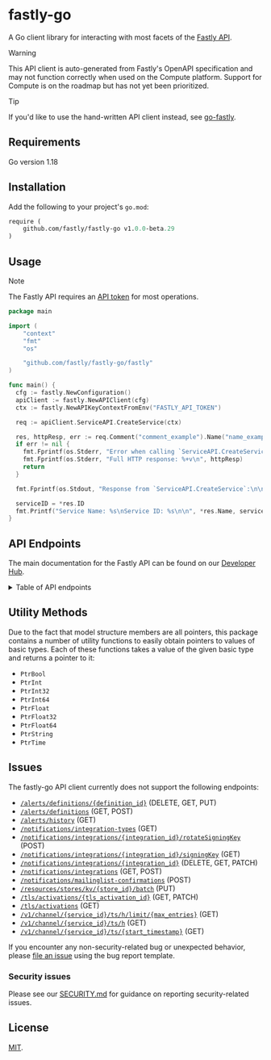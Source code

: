 # fastly-go

A Go client library for interacting with most facets of the [Fastly API](https://www.fastly.com/documentation/reference/api/).

> [!WARNING]
> This API client is auto-generated from Fastly's OpenAPI specification and may not function correctly when used on the Compute platform. Support for Compute is on the roadmap but has not yet been prioritized.

> [!TIP]
> If you'd like to use the hand-written API client instead, see [go-fastly](https://github.com/fastly/go-fastly).

## Requirements

Go version 1.18

## Installation

Add the following to your project's `go.mod`:

```go.mod
require (
	github.com/fastly/fastly-go v1.0.0-beta.29
)
```

## Usage

> [!NOTE]
> The Fastly API requires an [API token](https://www.fastly.com/documentation/reference/api/#authentication) for most operations.

```go
package main

import (
	"context"
	"fmt"
	"os"

	"github.com/fastly/fastly-go/fastly"
)

func main() {
  cfg := fastly.NewConfiguration()
  apiClient := fastly.NewAPIClient(cfg)
  ctx := fastly.NewAPIKeyContextFromEnv("FASTLY_API_TOKEN")

  req := apiClient.ServiceAPI.CreateService(ctx)

  res, httpResp, err := req.Comment("comment_example").Name("name_example").CustomerID(os.Getenv("FASTLY_CUSTOMER_ID")).ResourceType("vcl").Execute()
  if err != nil {
    fmt.Fprintf(os.Stderr, "Error when calling `ServiceAPI.CreateService`: %+v\n", err)
    fmt.Fprintf(os.Stderr, "Full HTTP response: %+v\n", httpResp)
    return
  }

  fmt.Fprintf(os.Stdout, "Response from `ServiceAPI.CreateService`:\n\n%+v\n\n", res)

  serviceID = *res.ID
  fmt.Printf("Service Name: %s\nService ID: %s\n\n", *res.Name, serviceID)
}
```

## API Endpoints

The main documentation for the Fastly API can be found on our [Developer Hub](https://www.fastly.com/documentation/reference/api/).

<details>

<summary>Table of API endpoints</summary>

Class | Method | Description
----- | ------ | -----------
*ACLAPI* | [**CreateACL**](docs/AclAPI.md#createacl) | Create a new ACL
*ACLAPI* | [**DeleteACL**](docs/AclAPI.md#deleteacl) | Delete an ACL
*ACLAPI* | [**GetACL**](docs/AclAPI.md#getacl) | Describe an ACL
*ACLAPI* | [**ListACLs**](docs/AclAPI.md#listacls) | List ACLs
*ACLAPI* | [**UpdateACL**](docs/AclAPI.md#updateacl) | Update an ACL
*ACLEntryAPI* | [**BulkUpdateACLEntries**](docs/AclEntryAPI.md#bulkupdateaclentries) | Update multiple ACL entries
*ACLEntryAPI* | [**CreateACLEntry**](docs/AclEntryAPI.md#createaclentry) | Create an ACL entry
*ACLEntryAPI* | [**DeleteACLEntry**](docs/AclEntryAPI.md#deleteaclentry) | Delete an ACL entry
*ACLEntryAPI* | [**GetACLEntry**](docs/AclEntryAPI.md#getaclentry) | Describe an ACL entry
*ACLEntryAPI* | [**ListACLEntries**](docs/AclEntryAPI.md#listaclentries) | List ACL entries
*ACLEntryAPI* | [**UpdateACLEntry**](docs/AclEntryAPI.md#updateaclentry) | Update an ACL entry
*ApexRedirectAPI* | [**CreateApexRedirect**](docs/ApexRedirectAPI.md#createapexredirect) | Create an apex redirect
*ApexRedirectAPI* | [**DeleteApexRedirect**](docs/ApexRedirectAPI.md#deleteapexredirect) | Delete an apex redirect
*ApexRedirectAPI* | [**GetApexRedirect**](docs/ApexRedirectAPI.md#getapexredirect) | Get an apex redirect
*ApexRedirectAPI* | [**ListApexRedirects**](docs/ApexRedirectAPI.md#listapexredirects) | List apex redirects
*ApexRedirectAPI* | [**UpdateApexRedirect**](docs/ApexRedirectAPI.md#updateapexredirect) | Update an apex redirect
*AutomationTokensAPI* | [**CreateAutomationToken**](docs/AutomationTokensAPI.md#createautomationtoken) | Create Automation Token
*AutomationTokensAPI* | [**GetAutomationTokenID**](docs/AutomationTokensAPI.md#getautomationtokenid) | Retrieve an Automation Token by ID
*AutomationTokensAPI* | [**GetAutomationTokensIDServices**](docs/AutomationTokensAPI.md#getautomationtokensidservices) | List Automation Token Services
*AutomationTokensAPI* | [**ListAutomationTokens**](docs/AutomationTokensAPI.md#listautomationtokens) | List Customer Automation Tokens
*AutomationTokensAPI* | [**RevokeAutomationTokenID**](docs/AutomationTokensAPI.md#revokeautomationtokenid) | Revoke an Automation Token by ID
*BackendAPI* | [**CreateBackend**](docs/BackendAPI.md#createbackend) | Create a backend
*BackendAPI* | [**DeleteBackend**](docs/BackendAPI.md#deletebackend) | Delete a backend
*BackendAPI* | [**GetBackend**](docs/BackendAPI.md#getbackend) | Describe a backend
*BackendAPI* | [**ListBackends**](docs/BackendAPI.md#listbackends) | List backends
*BackendAPI* | [**UpdateBackend**](docs/BackendAPI.md#updatebackend) | Update a backend
*BillingAPI* | [**GetInvoice**](docs/BillingAPI.md#getinvoice) | Get an invoice
*BillingAPI* | [**GetInvoiceByID**](docs/BillingAPI.md#getinvoicebyid) | Get an invoice
*BillingAPI* | [**GetInvoiceMtd**](docs/BillingAPI.md#getinvoicemtd) | Get month-to-date billing estimate
*BillingAddressAPI* | [**AddBillingAddr**](docs/BillingAddressAPI.md#addbillingaddr) | Add a billing address to a customer
*BillingAddressAPI* | [**DeleteBillingAddr**](docs/BillingAddressAPI.md#deletebillingaddr) | Delete a billing address
*BillingAddressAPI* | [**GetBillingAddr**](docs/BillingAddressAPI.md#getbillingaddr) | Get a billing address
*BillingAddressAPI* | [**UpdateBillingAddr**](docs/BillingAddressAPI.md#updatebillingaddr) | Update a billing address
*BillingInvoicesAPI* | [**GetInvoiceByInvoiceID**](docs/BillingInvoicesAPI.md#getinvoicebyinvoiceid) | Get invoice by ID.
*BillingInvoicesAPI* | [**ListInvoices**](docs/BillingInvoicesAPI.md#listinvoices) | List of invoices.
*CacheSettingsAPI* | [**CreateCacheSettings**](docs/CacheSettingsAPI.md#createcachesettings) | Create a cache settings object
*CacheSettingsAPI* | [**DeleteCacheSettings**](docs/CacheSettingsAPI.md#deletecachesettings) | Delete a cache settings object
*CacheSettingsAPI* | [**GetCacheSettings**](docs/CacheSettingsAPI.md#getcachesettings) | Get a cache settings object
*CacheSettingsAPI* | [**ListCacheSettings**](docs/CacheSettingsAPI.md#listcachesettings) | List cache settings objects
*CacheSettingsAPI* | [**UpdateCacheSettings**](docs/CacheSettingsAPI.md#updatecachesettings) | Update a cache settings object
*ConditionAPI* | [**CreateCondition**](docs/ConditionAPI.md#createcondition) | Create a condition
*ConditionAPI* | [**DeleteCondition**](docs/ConditionAPI.md#deletecondition) | Delete a condition
*ConditionAPI* | [**GetCondition**](docs/ConditionAPI.md#getcondition) | Describe a condition
*ConditionAPI* | [**ListConditions**](docs/ConditionAPI.md#listconditions) | List conditions
*ConditionAPI* | [**UpdateCondition**](docs/ConditionAPI.md#updatecondition) | Update a condition
*ConfigStoreAPI* | [**CreateConfigStore**](docs/ConfigStoreAPI.md#createconfigstore) | Create a config store
*ConfigStoreAPI* | [**DeleteConfigStore**](docs/ConfigStoreAPI.md#deleteconfigstore) | Delete a config store
*ConfigStoreAPI* | [**GetConfigStore**](docs/ConfigStoreAPI.md#getconfigstore) | Describe a config store
*ConfigStoreAPI* | [**GetConfigStoreInfo**](docs/ConfigStoreAPI.md#getconfigstoreinfo) | Get config store metadata
*ConfigStoreAPI* | [**ListConfigStoreServices**](docs/ConfigStoreAPI.md#listconfigstoreservices) | List linked services
*ConfigStoreAPI* | [**ListConfigStores**](docs/ConfigStoreAPI.md#listconfigstores) | List config stores
*ConfigStoreAPI* | [**UpdateConfigStore**](docs/ConfigStoreAPI.md#updateconfigstore) | Update a config store
*ConfigStoreItemAPI* | [**BulkUpdateConfigStoreItem**](docs/ConfigStoreItemAPI.md#bulkupdateconfigstoreitem) | Update multiple entries in a config store
*ConfigStoreItemAPI* | [**CreateConfigStoreItem**](docs/ConfigStoreItemAPI.md#createconfigstoreitem) | Create an entry in a config store
*ConfigStoreItemAPI* | [**DeleteConfigStoreItem**](docs/ConfigStoreItemAPI.md#deleteconfigstoreitem) | Delete an item from a config store
*ConfigStoreItemAPI* | [**GetConfigStoreItem**](docs/ConfigStoreItemAPI.md#getconfigstoreitem) | Get an item from a config store
*ConfigStoreItemAPI* | [**ListConfigStoreItems**](docs/ConfigStoreItemAPI.md#listconfigstoreitems) | List items in a config store
*ConfigStoreItemAPI* | [**UpdateConfigStoreItem**](docs/ConfigStoreItemAPI.md#updateconfigstoreitem) | Update an entry in a config store
*ConfigStoreItemAPI* | [**UpsertConfigStoreItem**](docs/ConfigStoreItemAPI.md#upsertconfigstoreitem) | Insert or update an entry in a config store
*ContactAPI* | [**CreateContacts**](docs/ContactAPI.md#createcontacts) | Add a new customer contact
*ContactAPI* | [**DeleteContact**](docs/ContactAPI.md#deletecontact) | Delete a contact
*ContactAPI* | [**ListContacts**](docs/ContactAPI.md#listcontacts) | List contacts
*ContentAPI* | [**ContentCheck**](docs/ContentAPI.md#contentcheck) | Check status of content in each POP's cache
*CustomerAPI* | [**DeleteCustomer**](docs/CustomerAPI.md#deletecustomer) | Delete a customer
*CustomerAPI* | [**GetCustomer**](docs/CustomerAPI.md#getcustomer) | Get a customer
*CustomerAPI* | [**GetLoggedInCustomer**](docs/CustomerAPI.md#getloggedincustomer) | Get the logged in customer
*CustomerAPI* | [**ListUsers**](docs/CustomerAPI.md#listusers) | List users
*CustomerAPI* | [**UpdateCustomer**](docs/CustomerAPI.md#updatecustomer) | Update a customer
*DictionaryAPI* | [**CreateDictionary**](docs/DictionaryAPI.md#createdictionary) | Create an edge dictionary
*DictionaryAPI* | [**DeleteDictionary**](docs/DictionaryAPI.md#deletedictionary) | Delete an edge dictionary
*DictionaryAPI* | [**GetDictionary**](docs/DictionaryAPI.md#getdictionary) | Get an edge dictionary
*DictionaryAPI* | [**ListDictionaries**](docs/DictionaryAPI.md#listdictionaries) | List edge dictionaries
*DictionaryAPI* | [**UpdateDictionary**](docs/DictionaryAPI.md#updatedictionary) | Update an edge dictionary
*DictionaryInfoAPI* | [**GetDictionaryInfo**](docs/DictionaryInfoAPI.md#getdictionaryinfo) | Get edge dictionary metadata
*DictionaryItemAPI* | [**BulkUpdateDictionaryItem**](docs/DictionaryItemAPI.md#bulkupdatedictionaryitem) | Update multiple entries in an edge dictionary
*DictionaryItemAPI* | [**CreateDictionaryItem**](docs/DictionaryItemAPI.md#createdictionaryitem) | Create an entry in an edge dictionary
*DictionaryItemAPI* | [**DeleteDictionaryItem**](docs/DictionaryItemAPI.md#deletedictionaryitem) | Delete an item from an edge dictionary
*DictionaryItemAPI* | [**GetDictionaryItem**](docs/DictionaryItemAPI.md#getdictionaryitem) | Get an item from an edge dictionary
*DictionaryItemAPI* | [**ListDictionaryItems**](docs/DictionaryItemAPI.md#listdictionaryitems) | List items in an edge dictionary
*DictionaryItemAPI* | [**UpdateDictionaryItem**](docs/DictionaryItemAPI.md#updatedictionaryitem) | Update an entry in an edge dictionary
*DictionaryItemAPI* | [**UpsertDictionaryItem**](docs/DictionaryItemAPI.md#upsertdictionaryitem) | Insert or update an entry in an edge dictionary
*DiffAPI* | [**DiffServiceVersions**](docs/DiffAPI.md#diffserviceversions) | Diff two service versions
*DirectorAPI* | [**CreateDirector**](docs/DirectorAPI.md#createdirector) | Create a director
*DirectorAPI* | [**DeleteDirector**](docs/DirectorAPI.md#deletedirector) | Delete a director
*DirectorAPI* | [**GetDirector**](docs/DirectorAPI.md#getdirector) | Get a director
*DirectorAPI* | [**ListDirectors**](docs/DirectorAPI.md#listdirectors) | List directors
*DirectorAPI* | [**UpdateDirector**](docs/DirectorAPI.md#updatedirector) | Update a director
*DirectorBackendAPI* | [**CreateDirectorBackend**](docs/DirectorBackendAPI.md#createdirectorbackend) | Create a director-backend relationship
*DirectorBackendAPI* | [**DeleteDirectorBackend**](docs/DirectorBackendAPI.md#deletedirectorbackend) | Delete a director-backend relationship
*DirectorBackendAPI* | [**GetDirectorBackend**](docs/DirectorBackendAPI.md#getdirectorbackend) | Get a director-backend relationship
*DomainAPI* | [**CheckDomain**](docs/DomainAPI.md#checkdomain) | Validate DNS configuration for a single domain on a service
*DomainAPI* | [**CheckDomains**](docs/DomainAPI.md#checkdomains) | Validate DNS configuration for all domains on a service
*DomainAPI* | [**CreateDomain**](docs/DomainAPI.md#createdomain) | Add a domain name to a service
*DomainAPI* | [**DeleteDomain**](docs/DomainAPI.md#deletedomain) | Remove a domain from a service
*DomainAPI* | [**GetDomain**](docs/DomainAPI.md#getdomain) | Describe a domain
*DomainAPI* | [**ListDomains**](docs/DomainAPI.md#listdomains) | List domains
*DomainAPI* | [**UpdateDomain**](docs/DomainAPI.md#updatedomain) | Update a domain
*DomainInspectorHistoricalAPI* | [**GetDomainInspectorHistorical**](docs/DomainInspectorHistoricalAPI.md#getdomaininspectorhistorical) | Get historical domain data for a service
*DomainInspectorRealtimeAPI* | [**GetDomainInspectorLast120Seconds**](docs/DomainInspectorRealtimeAPI.md#getdomaininspectorlast120seconds) | Get real-time domain data for the last 120 seconds
*DomainInspectorRealtimeAPI* | [**GetDomainInspectorLastMaxEntries**](docs/DomainInspectorRealtimeAPI.md#getdomaininspectorlastmaxentries) | Get a limited number of real-time domain data entries
*DomainInspectorRealtimeAPI* | [**GetDomainInspectorLastSecond**](docs/DomainInspectorRealtimeAPI.md#getdomaininspectorlastsecond) | Get real-time domain data from a specified time
*DomainOwnershipsAPI* | [**ListDomainOwnerships**](docs/DomainOwnershipsAPI.md#listdomainownerships) | List domain-ownerships
*EnabledProductsAPI* | [**DisableProduct**](docs/EnabledProductsAPI.md#disableproduct) | Disable a product
*EnabledProductsAPI* | [**EnableProduct**](docs/EnabledProductsAPI.md#enableproduct) | Enable a product
*EnabledProductsAPI* | [**GetEnabledProduct**](docs/EnabledProductsAPI.md#getenabledproduct) | Get enabled product
*EventsAPI* | [**GetEvent**](docs/EventsAPI.md#getevent) | Get an event
*EventsAPI* | [**ListEvents**](docs/EventsAPI.md#listevents) | List events
*GzipAPI* | [**CreateGzipConfig**](docs/GzipAPI.md#creategzipconfig) | Create a gzip configuration
*GzipAPI* | [**DeleteGzipConfig**](docs/GzipAPI.md#deletegzipconfig) | Delete a gzip configuration
*GzipAPI* | [**GetGzipConfigs**](docs/GzipAPI.md#getgzipconfigs) | Get a gzip configuration
*GzipAPI* | [**ListGzipConfigs**](docs/GzipAPI.md#listgzipconfigs) | List gzip configurations
*GzipAPI* | [**UpdateGzipConfig**](docs/GzipAPI.md#updategzipconfig) | Update a gzip configuration
*HeaderAPI* | [**CreateHeaderObject**](docs/HeaderAPI.md#createheaderobject) | Create a Header object
*HeaderAPI* | [**DeleteHeaderObject**](docs/HeaderAPI.md#deleteheaderobject) | Delete a Header object
*HeaderAPI* | [**GetHeaderObject**](docs/HeaderAPI.md#getheaderobject) | Get a Header object
*HeaderAPI* | [**ListHeaderObjects**](docs/HeaderAPI.md#listheaderobjects) | List Header objects
*HeaderAPI* | [**UpdateHeaderObject**](docs/HeaderAPI.md#updateheaderobject) | Update a Header object
*HealthcheckAPI* | [**CreateHealthcheck**](docs/HealthcheckAPI.md#createhealthcheck) | Create a health check
*HealthcheckAPI* | [**DeleteHealthcheck**](docs/HealthcheckAPI.md#deletehealthcheck) | Delete a health check
*HealthcheckAPI* | [**GetHealthcheck**](docs/HealthcheckAPI.md#gethealthcheck) | Get a health check
*HealthcheckAPI* | [**ListHealthchecks**](docs/HealthcheckAPI.md#listhealthchecks) | List health checks
*HealthcheckAPI* | [**UpdateHealthcheck**](docs/HealthcheckAPI.md#updatehealthcheck) | Update a health check
*HistoricalAPI* | [**GetHistStats**](docs/HistoricalAPI.md#gethiststats) | Get historical stats
*HistoricalAPI* | [**GetHistStatsAggregated**](docs/HistoricalAPI.md#gethiststatsaggregated) | Get aggregated historical stats
*HistoricalAPI* | [**GetHistStatsField**](docs/HistoricalAPI.md#gethiststatsfield) | Get historical stats for a single field
*HistoricalAPI* | [**GetHistStatsService**](docs/HistoricalAPI.md#gethiststatsservice) | Get historical stats for a single service
*HistoricalAPI* | [**GetHistStatsServiceField**](docs/HistoricalAPI.md#gethiststatsservicefield) | Get historical stats for a single service/field combination
*HistoricalAPI* | [**GetRegions**](docs/HistoricalAPI.md#getregions) | Get region codes
*HistoricalAPI* | [**GetUsage**](docs/HistoricalAPI.md#getusage) | Get usage statistics
*HistoricalAPI* | [**GetUsageMonth**](docs/HistoricalAPI.md#getusagemonth) | Get month-to-date usage statistics
*HistoricalAPI* | [**GetUsageService**](docs/HistoricalAPI.md#getusageservice) | Get usage statistics per service
*HTTP3API* | [**CreateHTTP3**](docs/Http3API.md#createhttp3) | Enable support for HTTP/3
*HTTP3API* | [**DeleteHTTP3**](docs/Http3API.md#deletehttp3) | Disable support for HTTP/3
*HTTP3API* | [**GetHTTP3**](docs/Http3API.md#gethttp3) | Get HTTP/3 status
*IamPermissionsAPI* | [**ListPermissions**](docs/IamPermissionsAPI.md#listpermissions) | List permissions
*IamRolesAPI* | [**AddRolePermissions**](docs/IamRolesAPI.md#addrolepermissions) | Add permissions to a role
*IamRolesAPI* | [**CreateARole**](docs/IamRolesAPI.md#createarole) | Create a role
*IamRolesAPI* | [**DeleteARole**](docs/IamRolesAPI.md#deletearole) | Delete a role
*IamRolesAPI* | [**GetARole**](docs/IamRolesAPI.md#getarole) | Get a role
*IamRolesAPI* | [**ListRolePermissions**](docs/IamRolesAPI.md#listrolepermissions) | List permissions in a role
*IamRolesAPI* | [**ListRoles**](docs/IamRolesAPI.md#listroles) | List roles
*IamRolesAPI* | [**RemoveRolePermissions**](docs/IamRolesAPI.md#removerolepermissions) | Remove permissions from a role
*IamRolesAPI* | [**UpdateARole**](docs/IamRolesAPI.md#updatearole) | Update a role
*IamServiceGroupsAPI* | [**AddServiceGroupServices**](docs/IamServiceGroupsAPI.md#addservicegroupservices) | Add services in a service group
*IamServiceGroupsAPI* | [**CreateAServiceGroup**](docs/IamServiceGroupsAPI.md#createaservicegroup) | Create a service group
*IamServiceGroupsAPI* | [**DeleteAServiceGroup**](docs/IamServiceGroupsAPI.md#deleteaservicegroup) | Delete a service group
*IamServiceGroupsAPI* | [**GetAServiceGroup**](docs/IamServiceGroupsAPI.md#getaservicegroup) | Get a service group
*IamServiceGroupsAPI* | [**ListServiceGroupServices**](docs/IamServiceGroupsAPI.md#listservicegroupservices) | List services to a service group
*IamServiceGroupsAPI* | [**ListServiceGroups**](docs/IamServiceGroupsAPI.md#listservicegroups) | List service groups
*IamServiceGroupsAPI* | [**RemoveServiceGroupServices**](docs/IamServiceGroupsAPI.md#removeservicegroupservices) | Remove services from a service group
*IamServiceGroupsAPI* | [**UpdateAServiceGroup**](docs/IamServiceGroupsAPI.md#updateaservicegroup) | Update a service group
*IamUserGroupsAPI* | [**AddUserGroupMembers**](docs/IamUserGroupsAPI.md#addusergroupmembers) | Add members to a user group
*IamUserGroupsAPI* | [**AddUserGroupRoles**](docs/IamUserGroupsAPI.md#addusergrouproles) | Add roles to a user group
*IamUserGroupsAPI* | [**AddUserGroupServiceGroups**](docs/IamUserGroupsAPI.md#addusergroupservicegroups) | Add service groups to a user group
*IamUserGroupsAPI* | [**CreateAUserGroup**](docs/IamUserGroupsAPI.md#createausergroup) | Create a user group
*IamUserGroupsAPI* | [**DeleteAUserGroup**](docs/IamUserGroupsAPI.md#deleteausergroup) | Delete a user group
*IamUserGroupsAPI* | [**GetAUserGroup**](docs/IamUserGroupsAPI.md#getausergroup) | Get a user group
*IamUserGroupsAPI* | [**ListUserGroupMembers**](docs/IamUserGroupsAPI.md#listusergroupmembers) | List members of a user group
*IamUserGroupsAPI* | [**ListUserGroupRoles**](docs/IamUserGroupsAPI.md#listusergrouproles) | List roles in a user group
*IamUserGroupsAPI* | [**ListUserGroupServiceGroups**](docs/IamUserGroupsAPI.md#listusergroupservicegroups) | List service groups in a user group
*IamUserGroupsAPI* | [**ListUserGroups**](docs/IamUserGroupsAPI.md#listusergroups) | List user groups
*IamUserGroupsAPI* | [**RemoveUserGroupMembers**](docs/IamUserGroupsAPI.md#removeusergroupmembers) | Remove members of a user group
*IamUserGroupsAPI* | [**RemoveUserGroupRoles**](docs/IamUserGroupsAPI.md#removeusergrouproles) | Remove roles from a user group
*IamUserGroupsAPI* | [**RemoveUserGroupServiceGroups**](docs/IamUserGroupsAPI.md#removeusergroupservicegroups) | Remove service groups from a user group
*IamUserGroupsAPI* | [**UpdateAUserGroup**](docs/IamUserGroupsAPI.md#updateausergroup) | Update a user group
*ImageOptimizerDefaultSettingsAPI* | [**GetDefaultSettings**](docs/ImageOptimizerDefaultSettingsAPI.md#getdefaultsettings) | Get current Image Optimizer Default Settings
*ImageOptimizerDefaultSettingsAPI* | [**UpdateDefaultSettings**](docs/ImageOptimizerDefaultSettingsAPI.md#updatedefaultsettings) | Update Image Optimizer Default Settings
*InvitationsAPI* | [**CreateInvitation**](docs/InvitationsAPI.md#createinvitation) | Create an invitation
*InvitationsAPI* | [**DeleteInvitation**](docs/InvitationsAPI.md#deleteinvitation) | Delete an invitation
*InvitationsAPI* | [**ListInvitations**](docs/InvitationsAPI.md#listinvitations) | List invitations
*KvStoreAPI* | [**CreateStore**](docs/KvStoreAPI.md#createstore) | Create a KV store.
*KvStoreAPI* | [**DeleteStore**](docs/KvStoreAPI.md#deletestore) | Delete a KV store.
*KvStoreAPI* | [**GetStore**](docs/KvStoreAPI.md#getstore) | Describe a KV store.
*KvStoreAPI* | [**GetStores**](docs/KvStoreAPI.md#getstores) | List KV stores.
*KvStoreItemAPI* | [**DeleteKeyFromStore**](docs/KvStoreItemAPI.md#deletekeyfromstore) | Delete kv store item.
*KvStoreItemAPI* | [**GetKeys**](docs/KvStoreItemAPI.md#getkeys) | List kv store keys.
*KvStoreItemAPI* | [**GetValueForKey**](docs/KvStoreItemAPI.md#getvalueforkey) | Get the value of an kv store item
*KvStoreItemAPI* | [**SetValueForKey**](docs/KvStoreItemAPI.md#setvalueforkey) | Insert an item into an kv store
*LegacyWafConfigurationSetsAPI* | [**ListWafConfigSets**](docs/LegacyWafConfigurationSetsAPI.md#listwafconfigsets) | List configuration sets
*LegacyWafConfigurationSetsAPI* | [**ListWafsConfigSet**](docs/LegacyWafConfigurationSetsAPI.md#listwafsconfigset) | List WAFs currently using a configuration set
*LegacyWafConfigurationSetsAPI* | [**UseWafConfigSet**](docs/LegacyWafConfigurationSetsAPI.md#usewafconfigset) | Apply a configuration set to a WAF
*LegacyWafFirewallAPI* | [**CreateLegacyWafFirewallService**](docs/LegacyWafFirewallAPI.md#createlegacywaffirewallservice) | Create a firewall
*LegacyWafFirewallAPI* | [**DisableLegacyWafFirewall**](docs/LegacyWafFirewallAPI.md#disablelegacywaffirewall) | Disable a firewall
*LegacyWafFirewallAPI* | [**EnableLegacyWafFirewall**](docs/LegacyWafFirewallAPI.md#enablelegacywaffirewall) | Enable a firewall
*LegacyWafFirewallAPI* | [**GetLegacyWafFirewall**](docs/LegacyWafFirewallAPI.md#getlegacywaffirewall) | Get a firewall object
*LegacyWafFirewallAPI* | [**GetLegacyWafFirewallService**](docs/LegacyWafFirewallAPI.md#getlegacywaffirewallservice) | Get a firewall
*LegacyWafFirewallAPI* | [**ListLegacyWafFirewalls**](docs/LegacyWafFirewallAPI.md#listlegacywaffirewalls) | List active firewalls
*LegacyWafFirewallAPI* | [**ListLegacyWafFirewallsService**](docs/LegacyWafFirewallAPI.md#listlegacywaffirewallsservice) | List firewalls
*LegacyWafFirewallAPI* | [**UpdateLegacyWafFirewallService**](docs/LegacyWafFirewallAPI.md#updatelegacywaffirewallservice) | Update a firewall
*LegacyWafOwaspAPI* | [**CreateOwaspSettings**](docs/LegacyWafOwaspAPI.md#createowaspsettings) | Create an OWASP settings object
*LegacyWafOwaspAPI* | [**GetOwaspSettings**](docs/LegacyWafOwaspAPI.md#getowaspsettings) | Get the OWASP settings object
*LegacyWafOwaspAPI* | [**UpdateOwaspSettings**](docs/LegacyWafOwaspAPI.md#updateowaspsettings) | Update the OWASP settings object
*LegacyWafRuleAPI* | [**GetLegacyWafFirewallRuleVcl**](docs/LegacyWafRuleAPI.md#getlegacywaffirewallrulevcl) | Get VCL for a rule associated with a firewall
*LegacyWafRuleAPI* | [**GetLegacyWafRule**](docs/LegacyWafRuleAPI.md#getlegacywafrule) | Get a rule
*LegacyWafRuleAPI* | [**GetLegacyWafRuleVcl**](docs/LegacyWafRuleAPI.md#getlegacywafrulevcl) | Get VCL for a rule
*LegacyWafRuleAPI* | [**ListLegacyWafRules**](docs/LegacyWafRuleAPI.md#listlegacywafrules) | List rules in the latest configuration set
*LegacyWafRuleStatusAPI* | [**GetWafFirewallRuleStatus**](docs/LegacyWafRuleStatusAPI.md#getwaffirewallrulestatus) | Get the status of a rule on a firewall
*LegacyWafRuleStatusAPI* | [**ListWafFirewallRuleStatuses**](docs/LegacyWafRuleStatusAPI.md#listwaffirewallrulestatuses) | List rule statuses
*LegacyWafRuleStatusAPI* | [**UpdateWafFirewallRuleStatus**](docs/LegacyWafRuleStatusAPI.md#updatewaffirewallrulestatus) | Update the status of a rule
*LegacyWafRuleStatusAPI* | [**UpdateWafFirewallRuleStatusesTag**](docs/LegacyWafRuleStatusAPI.md#updatewaffirewallrulestatusestag) | Create or update status of a tagged group of rules
*LegacyWafRulesetAPI* | [**GetWafRuleset**](docs/LegacyWafRulesetAPI.md#getwafruleset) | Get a WAF ruleset
*LegacyWafRulesetAPI* | [**GetWafRulesetVcl**](docs/LegacyWafRulesetAPI.md#getwafrulesetvcl) | Generate WAF ruleset VCL
*LegacyWafRulesetAPI* | [**UpdateWafRuleset**](docs/LegacyWafRulesetAPI.md#updatewafruleset) | Update a WAF ruleset
*LegacyWafTagAPI* | [**ListLegacyWafTags**](docs/LegacyWafTagAPI.md#listlegacywaftags) | List WAF tags
*LegacyWafUpdateStatusAPI* | [**GetWafUpdateStatus**](docs/LegacyWafUpdateStatusAPI.md#getwafupdatestatus) | Get the status of a WAF update
*LegacyWafUpdateStatusAPI* | [**ListWafUpdateStatuses**](docs/LegacyWafUpdateStatusAPI.md#listwafupdatestatuses) | List update statuses
*LoggingAzureblobAPI* | [**CreateLogAzure**](docs/LoggingAzureblobAPI.md#createlogazure) | Create an Azure Blob Storage log endpoint
*LoggingAzureblobAPI* | [**DeleteLogAzure**](docs/LoggingAzureblobAPI.md#deletelogazure) | Delete the Azure Blob Storage log endpoint
*LoggingAzureblobAPI* | [**GetLogAzure**](docs/LoggingAzureblobAPI.md#getlogazure) | Get an Azure Blob Storage log endpoint
*LoggingAzureblobAPI* | [**ListLogAzure**](docs/LoggingAzureblobAPI.md#listlogazure) | List Azure Blob Storage log endpoints
*LoggingAzureblobAPI* | [**UpdateLogAzure**](docs/LoggingAzureblobAPI.md#updatelogazure) | Update an Azure Blob Storage log endpoint
*LoggingBigqueryAPI* | [**CreateLogBigquery**](docs/LoggingBigqueryAPI.md#createlogbigquery) | Create a BigQuery log endpoint
*LoggingBigqueryAPI* | [**DeleteLogBigquery**](docs/LoggingBigqueryAPI.md#deletelogbigquery) | Delete a BigQuery log endpoint
*LoggingBigqueryAPI* | [**GetLogBigquery**](docs/LoggingBigqueryAPI.md#getlogbigquery) | Get a BigQuery log endpoint
*LoggingBigqueryAPI* | [**ListLogBigquery**](docs/LoggingBigqueryAPI.md#listlogbigquery) | List BigQuery log endpoints
*LoggingBigqueryAPI* | [**UpdateLogBigquery**](docs/LoggingBigqueryAPI.md#updatelogbigquery) | Update a BigQuery log endpoint
*LoggingCloudfilesAPI* | [**CreateLogCloudfiles**](docs/LoggingCloudfilesAPI.md#createlogcloudfiles) | Create a Cloud Files log endpoint
*LoggingCloudfilesAPI* | [**DeleteLogCloudfiles**](docs/LoggingCloudfilesAPI.md#deletelogcloudfiles) | Delete the Cloud Files log endpoint
*LoggingCloudfilesAPI* | [**GetLogCloudfiles**](docs/LoggingCloudfilesAPI.md#getlogcloudfiles) | Get a Cloud Files log endpoint
*LoggingCloudfilesAPI* | [**ListLogCloudfiles**](docs/LoggingCloudfilesAPI.md#listlogcloudfiles) | List Cloud Files log endpoints
*LoggingCloudfilesAPI* | [**UpdateLogCloudfiles**](docs/LoggingCloudfilesAPI.md#updatelogcloudfiles) | Update the Cloud Files log endpoint
*LoggingDatadogAPI* | [**CreateLogDatadog**](docs/LoggingDatadogAPI.md#createlogdatadog) | Create a Datadog log endpoint
*LoggingDatadogAPI* | [**DeleteLogDatadog**](docs/LoggingDatadogAPI.md#deletelogdatadog) | Delete a Datadog log endpoint
*LoggingDatadogAPI* | [**GetLogDatadog**](docs/LoggingDatadogAPI.md#getlogdatadog) | Get a Datadog log endpoint
*LoggingDatadogAPI* | [**ListLogDatadog**](docs/LoggingDatadogAPI.md#listlogdatadog) | List Datadog log endpoints
*LoggingDatadogAPI* | [**UpdateLogDatadog**](docs/LoggingDatadogAPI.md#updatelogdatadog) | Update a Datadog log endpoint
*LoggingDigitaloceanAPI* | [**CreateLogDigocean**](docs/LoggingDigitaloceanAPI.md#createlogdigocean) | Create a DigitalOcean Spaces log endpoint
*LoggingDigitaloceanAPI* | [**DeleteLogDigocean**](docs/LoggingDigitaloceanAPI.md#deletelogdigocean) | Delete a DigitalOcean Spaces log endpoint
*LoggingDigitaloceanAPI* | [**GetLogDigocean**](docs/LoggingDigitaloceanAPI.md#getlogdigocean) | Get a DigitalOcean Spaces log endpoint
*LoggingDigitaloceanAPI* | [**ListLogDigocean**](docs/LoggingDigitaloceanAPI.md#listlogdigocean) | List DigitalOcean Spaces log endpoints
*LoggingDigitaloceanAPI* | [**UpdateLogDigocean**](docs/LoggingDigitaloceanAPI.md#updatelogdigocean) | Update a DigitalOcean Spaces log endpoint
*LoggingElasticsearchAPI* | [**CreateLogElasticsearch**](docs/LoggingElasticsearchAPI.md#createlogelasticsearch) | Create an Elasticsearch log endpoint
*LoggingElasticsearchAPI* | [**DeleteLogElasticsearch**](docs/LoggingElasticsearchAPI.md#deletelogelasticsearch) | Delete an Elasticsearch log endpoint
*LoggingElasticsearchAPI* | [**GetLogElasticsearch**](docs/LoggingElasticsearchAPI.md#getlogelasticsearch) | Get an Elasticsearch log endpoint
*LoggingElasticsearchAPI* | [**ListLogElasticsearch**](docs/LoggingElasticsearchAPI.md#listlogelasticsearch) | List Elasticsearch log endpoints
*LoggingElasticsearchAPI* | [**UpdateLogElasticsearch**](docs/LoggingElasticsearchAPI.md#updatelogelasticsearch) | Update an Elasticsearch log endpoint
*LoggingFtpAPI* | [**CreateLogFtp**](docs/LoggingFtpAPI.md#createlogftp) | Create an FTP log endpoint
*LoggingFtpAPI* | [**DeleteLogFtp**](docs/LoggingFtpAPI.md#deletelogftp) | Delete an FTP log endpoint
*LoggingFtpAPI* | [**GetLogFtp**](docs/LoggingFtpAPI.md#getlogftp) | Get an FTP log endpoint
*LoggingFtpAPI* | [**ListLogFtp**](docs/LoggingFtpAPI.md#listlogftp) | List FTP log endpoints
*LoggingFtpAPI* | [**UpdateLogFtp**](docs/LoggingFtpAPI.md#updatelogftp) | Update an FTP log endpoint
*LoggingGcsAPI* | [**CreateLogGcs**](docs/LoggingGcsAPI.md#createloggcs) | Create a GCS log endpoint
*LoggingGcsAPI* | [**DeleteLogGcs**](docs/LoggingGcsAPI.md#deleteloggcs) | Delete a GCS log endpoint
*LoggingGcsAPI* | [**GetLogGcs**](docs/LoggingGcsAPI.md#getloggcs) | Get a GCS log endpoint
*LoggingGcsAPI* | [**ListLogGcs**](docs/LoggingGcsAPI.md#listloggcs) | List GCS log endpoints
*LoggingGcsAPI* | [**UpdateLogGcs**](docs/LoggingGcsAPI.md#updateloggcs) | Update a GCS log endpoint
*LoggingHerokuAPI* | [**CreateLogHeroku**](docs/LoggingHerokuAPI.md#createlogheroku) | Create a Heroku log endpoint
*LoggingHerokuAPI* | [**DeleteLogHeroku**](docs/LoggingHerokuAPI.md#deletelogheroku) | Delete the Heroku log endpoint
*LoggingHerokuAPI* | [**GetLogHeroku**](docs/LoggingHerokuAPI.md#getlogheroku) | Get a Heroku log endpoint
*LoggingHerokuAPI* | [**ListLogHeroku**](docs/LoggingHerokuAPI.md#listlogheroku) | List Heroku log endpoints
*LoggingHerokuAPI* | [**UpdateLogHeroku**](docs/LoggingHerokuAPI.md#updatelogheroku) | Update the Heroku log endpoint
*LoggingHoneycombAPI* | [**CreateLogHoneycomb**](docs/LoggingHoneycombAPI.md#createloghoneycomb) | Create a Honeycomb log endpoint
*LoggingHoneycombAPI* | [**DeleteLogHoneycomb**](docs/LoggingHoneycombAPI.md#deleteloghoneycomb) | Delete the Honeycomb log endpoint
*LoggingHoneycombAPI* | [**GetLogHoneycomb**](docs/LoggingHoneycombAPI.md#getloghoneycomb) | Get a Honeycomb log endpoint
*LoggingHoneycombAPI* | [**ListLogHoneycomb**](docs/LoggingHoneycombAPI.md#listloghoneycomb) | List Honeycomb log endpoints
*LoggingHoneycombAPI* | [**UpdateLogHoneycomb**](docs/LoggingHoneycombAPI.md#updateloghoneycomb) | Update a Honeycomb log endpoint
*LoggingHTTPSAPI* | [**CreateLogHTTPS**](docs/LoggingHTTPSAPI.md#createloghttps) | Create an HTTPS log endpoint
*LoggingHTTPSAPI* | [**DeleteLogHTTPS**](docs/LoggingHTTPSAPI.md#deleteloghttps) | Delete an HTTPS log endpoint
*LoggingHTTPSAPI* | [**GetLogHTTPS**](docs/LoggingHTTPSAPI.md#getloghttps) | Get an HTTPS log endpoint
*LoggingHTTPSAPI* | [**ListLogHTTPS**](docs/LoggingHTTPSAPI.md#listloghttps) | List HTTPS log endpoints
*LoggingHTTPSAPI* | [**UpdateLogHTTPS**](docs/LoggingHTTPSAPI.md#updateloghttps) | Update an HTTPS log endpoint
*LoggingKafkaAPI* | [**CreateLogKafka**](docs/LoggingKafkaAPI.md#createlogkafka) | Create a Kafka log endpoint
*LoggingKafkaAPI* | [**DeleteLogKafka**](docs/LoggingKafkaAPI.md#deletelogkafka) | Delete the Kafka log endpoint
*LoggingKafkaAPI* | [**GetLogKafka**](docs/LoggingKafkaAPI.md#getlogkafka) | Get a Kafka log endpoint
*LoggingKafkaAPI* | [**ListLogKafka**](docs/LoggingKafkaAPI.md#listlogkafka) | List Kafka log endpoints
*LoggingKafkaAPI* | [**UpdateLogKafka**](docs/LoggingKafkaAPI.md#updatelogkafka) | Update the Kafka log endpoint
*LoggingKinesisAPI* | [**CreateLogKinesis**](docs/LoggingKinesisAPI.md#createlogkinesis) | Create  an Amazon Kinesis log endpoint
*LoggingKinesisAPI* | [**DeleteLogKinesis**](docs/LoggingKinesisAPI.md#deletelogkinesis) | Delete the Amazon Kinesis log endpoint
*LoggingKinesisAPI* | [**GetLogKinesis**](docs/LoggingKinesisAPI.md#getlogkinesis) | Get an Amazon Kinesis log endpoint
*LoggingKinesisAPI* | [**ListLogKinesis**](docs/LoggingKinesisAPI.md#listlogkinesis) | List Amazon Kinesis log endpoints
*LoggingKinesisAPI* | [**UpdateLogKinesis**](docs/LoggingKinesisAPI.md#updatelogkinesis) | Update the Amazon Kinesis log endpoint
*LoggingLogentriesAPI* | [**CreateLogLogentries**](docs/LoggingLogentriesAPI.md#createloglogentries) | Create a Logentries log endpoint
*LoggingLogentriesAPI* | [**DeleteLogLogentries**](docs/LoggingLogentriesAPI.md#deleteloglogentries) | Delete a Logentries log endpoint
*LoggingLogentriesAPI* | [**GetLogLogentries**](docs/LoggingLogentriesAPI.md#getloglogentries) | Get a Logentries log endpoint
*LoggingLogentriesAPI* | [**ListLogLogentries**](docs/LoggingLogentriesAPI.md#listloglogentries) | List Logentries log endpoints
*LoggingLogentriesAPI* | [**UpdateLogLogentries**](docs/LoggingLogentriesAPI.md#updateloglogentries) | Update a Logentries log endpoint
*LoggingLogglyAPI* | [**CreateLogLoggly**](docs/LoggingLogglyAPI.md#createlogloggly) | Create a Loggly log endpoint
*LoggingLogglyAPI* | [**DeleteLogLoggly**](docs/LoggingLogglyAPI.md#deletelogloggly) | Delete a Loggly log endpoint
*LoggingLogglyAPI* | [**GetLogLoggly**](docs/LoggingLogglyAPI.md#getlogloggly) | Get a Loggly log endpoint
*LoggingLogglyAPI* | [**ListLogLoggly**](docs/LoggingLogglyAPI.md#listlogloggly) | List Loggly log endpoints
*LoggingLogglyAPI* | [**UpdateLogLoggly**](docs/LoggingLogglyAPI.md#updatelogloggly) | Update a Loggly log endpoint
*LoggingLogshuttleAPI* | [**CreateLogLogshuttle**](docs/LoggingLogshuttleAPI.md#createloglogshuttle) | Create a Log Shuttle log endpoint
*LoggingLogshuttleAPI* | [**DeleteLogLogshuttle**](docs/LoggingLogshuttleAPI.md#deleteloglogshuttle) | Delete a Log Shuttle log endpoint
*LoggingLogshuttleAPI* | [**GetLogLogshuttle**](docs/LoggingLogshuttleAPI.md#getloglogshuttle) | Get a Log Shuttle log endpoint
*LoggingLogshuttleAPI* | [**ListLogLogshuttle**](docs/LoggingLogshuttleAPI.md#listloglogshuttle) | List Log Shuttle log endpoints
*LoggingLogshuttleAPI* | [**UpdateLogLogshuttle**](docs/LoggingLogshuttleAPI.md#updateloglogshuttle) | Update a Log Shuttle log endpoint
*LoggingNewrelicAPI* | [**CreateLogNewrelic**](docs/LoggingNewrelicAPI.md#createlognewrelic) | Create a New Relic log endpoint
*LoggingNewrelicAPI* | [**DeleteLogNewrelic**](docs/LoggingNewrelicAPI.md#deletelognewrelic) | Delete a New Relic log endpoint
*LoggingNewrelicAPI* | [**GetLogNewrelic**](docs/LoggingNewrelicAPI.md#getlognewrelic) | Get a New Relic log endpoint
*LoggingNewrelicAPI* | [**ListLogNewrelic**](docs/LoggingNewrelicAPI.md#listlognewrelic) | List New Relic log endpoints
*LoggingNewrelicAPI* | [**UpdateLogNewrelic**](docs/LoggingNewrelicAPI.md#updatelognewrelic) | Update a New Relic log endpoint
*LoggingNewrelicotlpAPI* | [**CreateLogNewrelicotlp**](docs/LoggingNewrelicotlpAPI.md#createlognewrelicotlp) | Create a New Relic OTLP endpoint
*LoggingNewrelicotlpAPI* | [**DeleteLogNewrelicotlp**](docs/LoggingNewrelicotlpAPI.md#deletelognewrelicotlp) | Delete a New Relic OTLP endpoint
*LoggingNewrelicotlpAPI* | [**GetLogNewrelicotlp**](docs/LoggingNewrelicotlpAPI.md#getlognewrelicotlp) | Get a New Relic OTLP endpoint
*LoggingNewrelicotlpAPI* | [**ListLogNewrelicotlp**](docs/LoggingNewrelicotlpAPI.md#listlognewrelicotlp) | List New Relic OTLP endpoints
*LoggingNewrelicotlpAPI* | [**UpdateLogNewrelicotlp**](docs/LoggingNewrelicotlpAPI.md#updatelognewrelicotlp) | Update a New Relic log endpoint
*LoggingOpenstackAPI* | [**CreateLogOpenstack**](docs/LoggingOpenstackAPI.md#createlogopenstack) | Create an OpenStack log endpoint
*LoggingOpenstackAPI* | [**DeleteLogOpenstack**](docs/LoggingOpenstackAPI.md#deletelogopenstack) | Delete an OpenStack log endpoint
*LoggingOpenstackAPI* | [**GetLogOpenstack**](docs/LoggingOpenstackAPI.md#getlogopenstack) | Get an OpenStack log endpoint
*LoggingOpenstackAPI* | [**ListLogOpenstack**](docs/LoggingOpenstackAPI.md#listlogopenstack) | List OpenStack log endpoints
*LoggingOpenstackAPI* | [**UpdateLogOpenstack**](docs/LoggingOpenstackAPI.md#updatelogopenstack) | Update an OpenStack log endpoint
*LoggingPapertrailAPI* | [**CreateLogPapertrail**](docs/LoggingPapertrailAPI.md#createlogpapertrail) | Create a Papertrail log endpoint
*LoggingPapertrailAPI* | [**DeleteLogPapertrail**](docs/LoggingPapertrailAPI.md#deletelogpapertrail) | Delete a Papertrail log endpoint
*LoggingPapertrailAPI* | [**GetLogPapertrail**](docs/LoggingPapertrailAPI.md#getlogpapertrail) | Get a Papertrail log endpoint
*LoggingPapertrailAPI* | [**ListLogPapertrail**](docs/LoggingPapertrailAPI.md#listlogpapertrail) | List Papertrail log endpoints
*LoggingPapertrailAPI* | [**UpdateLogPapertrail**](docs/LoggingPapertrailAPI.md#updatelogpapertrail) | Update a Papertrail log endpoint
*LoggingPubsubAPI* | [**CreateLogGcpPubsub**](docs/LoggingPubsubAPI.md#createloggcppubsub) | Create a GCP Cloud Pub/Sub log endpoint
*LoggingPubsubAPI* | [**DeleteLogGcpPubsub**](docs/LoggingPubsubAPI.md#deleteloggcppubsub) | Delete a GCP Cloud Pub/Sub log endpoint
*LoggingPubsubAPI* | [**GetLogGcpPubsub**](docs/LoggingPubsubAPI.md#getloggcppubsub) | Get a GCP Cloud Pub/Sub log endpoint
*LoggingPubsubAPI* | [**ListLogGcpPubsub**](docs/LoggingPubsubAPI.md#listloggcppubsub) | List GCP Cloud Pub/Sub log endpoints
*LoggingPubsubAPI* | [**UpdateLogGcpPubsub**](docs/LoggingPubsubAPI.md#updateloggcppubsub) | Update a GCP Cloud Pub/Sub log endpoint
*LoggingS3API* | [**CreateLogAwsS3**](docs/LoggingS3API.md#createlogawss3) | Create an AWS S3 log endpoint
*LoggingS3API* | [**DeleteLogAwsS3**](docs/LoggingS3API.md#deletelogawss3) | Delete an AWS S3 log endpoint
*LoggingS3API* | [**GetLogAwsS3**](docs/LoggingS3API.md#getlogawss3) | Get an AWS S3 log endpoint
*LoggingS3API* | [**ListLogAwsS3**](docs/LoggingS3API.md#listlogawss3) | List AWS S3 log endpoints
*LoggingS3API* | [**UpdateLogAwsS3**](docs/LoggingS3API.md#updatelogawss3) | Update an AWS S3 log endpoint
*LoggingScalyrAPI* | [**CreateLogScalyr**](docs/LoggingScalyrAPI.md#createlogscalyr) | Create a Scalyr log endpoint
*LoggingScalyrAPI* | [**DeleteLogScalyr**](docs/LoggingScalyrAPI.md#deletelogscalyr) | Delete the Scalyr log endpoint
*LoggingScalyrAPI* | [**GetLogScalyr**](docs/LoggingScalyrAPI.md#getlogscalyr) | Get a Scalyr log endpoint
*LoggingScalyrAPI* | [**ListLogScalyr**](docs/LoggingScalyrAPI.md#listlogscalyr) | List Scalyr log endpoints
*LoggingScalyrAPI* | [**UpdateLogScalyr**](docs/LoggingScalyrAPI.md#updatelogscalyr) | Update the Scalyr log endpoint
*LoggingSftpAPI* | [**CreateLogSftp**](docs/LoggingSftpAPI.md#createlogsftp) | Create an SFTP log endpoint
*LoggingSftpAPI* | [**DeleteLogSftp**](docs/LoggingSftpAPI.md#deletelogsftp) | Delete an SFTP log endpoint
*LoggingSftpAPI* | [**GetLogSftp**](docs/LoggingSftpAPI.md#getlogsftp) | Get an SFTP log endpoint
*LoggingSftpAPI* | [**ListLogSftp**](docs/LoggingSftpAPI.md#listlogsftp) | List SFTP log endpoints
*LoggingSftpAPI* | [**UpdateLogSftp**](docs/LoggingSftpAPI.md#updatelogsftp) | Update an SFTP log endpoint
*LoggingSplunkAPI* | [**CreateLogSplunk**](docs/LoggingSplunkAPI.md#createlogsplunk) | Create a Splunk log endpoint
*LoggingSplunkAPI* | [**DeleteLogSplunk**](docs/LoggingSplunkAPI.md#deletelogsplunk) | Delete a Splunk log endpoint
*LoggingSplunkAPI* | [**GetLogSplunk**](docs/LoggingSplunkAPI.md#getlogsplunk) | Get a Splunk log endpoint
*LoggingSplunkAPI* | [**ListLogSplunk**](docs/LoggingSplunkAPI.md#listlogsplunk) | List Splunk log endpoints
*LoggingSplunkAPI* | [**UpdateLogSplunk**](docs/LoggingSplunkAPI.md#updatelogsplunk) | Update a Splunk log endpoint
*LoggingSumologicAPI* | [**CreateLogSumologic**](docs/LoggingSumologicAPI.md#createlogsumologic) | Create a Sumologic log endpoint
*LoggingSumologicAPI* | [**DeleteLogSumologic**](docs/LoggingSumologicAPI.md#deletelogsumologic) | Delete a Sumologic log endpoint
*LoggingSumologicAPI* | [**GetLogSumologic**](docs/LoggingSumologicAPI.md#getlogsumologic) | Get a Sumologic log endpoint
*LoggingSumologicAPI* | [**ListLogSumologic**](docs/LoggingSumologicAPI.md#listlogsumologic) | List Sumologic log endpoints
*LoggingSumologicAPI* | [**UpdateLogSumologic**](docs/LoggingSumologicAPI.md#updatelogsumologic) | Update a Sumologic log endpoint
*LoggingSyslogAPI* | [**CreateLogSyslog**](docs/LoggingSyslogAPI.md#createlogsyslog) | Create a syslog log endpoint
*LoggingSyslogAPI* | [**DeleteLogSyslog**](docs/LoggingSyslogAPI.md#deletelogsyslog) | Delete a syslog log endpoint
*LoggingSyslogAPI* | [**GetLogSyslog**](docs/LoggingSyslogAPI.md#getlogsyslog) | Get a syslog log endpoint
*LoggingSyslogAPI* | [**ListLogSyslog**](docs/LoggingSyslogAPI.md#listlogsyslog) | List Syslog log endpoints
*LoggingSyslogAPI* | [**UpdateLogSyslog**](docs/LoggingSyslogAPI.md#updatelogsyslog) | Update a syslog log endpoint
*MutualAuthenticationAPI* | [**CreateMutualTLSAuthentication**](docs/MutualAuthenticationAPI.md#createmutualtlsauthentication) | Create a Mutual Authentication
*MutualAuthenticationAPI* | [**DeleteMutualTLS**](docs/MutualAuthenticationAPI.md#deletemutualtls) | Delete a Mutual TLS
*MutualAuthenticationAPI* | [**GetMutualAuthentication**](docs/MutualAuthenticationAPI.md#getmutualauthentication) | Get a Mutual Authentication
*MutualAuthenticationAPI* | [**ListMutualAuthentications**](docs/MutualAuthenticationAPI.md#listmutualauthentications) | List Mutual Authentications
*MutualAuthenticationAPI* | [**PatchMutualAuthentication**](docs/MutualAuthenticationAPI.md#patchmutualauthentication) | Update a Mutual Authentication
*OriginInspectorHistoricalAPI* | [**GetOriginInspectorHistorical**](docs/OriginInspectorHistoricalAPI.md#getorigininspectorhistorical) | Get historical origin data for a service
*OriginInspectorRealtimeAPI* | [**GetOriginInspectorLast120Seconds**](docs/OriginInspectorRealtimeAPI.md#getorigininspectorlast120seconds) | Get real-time origin data for the last 120 seconds
*OriginInspectorRealtimeAPI* | [**GetOriginInspectorLastMaxEntries**](docs/OriginInspectorRealtimeAPI.md#getorigininspectorlastmaxentries) | Get a limited number of real-time origin data entries
*OriginInspectorRealtimeAPI* | [**GetOriginInspectorLastSecond**](docs/OriginInspectorRealtimeAPI.md#getorigininspectorlastsecond) | Get real-time origin data from specific time.
*PackageAPI* | [**GetPackage**](docs/PackageAPI.md#getpackage) | Get details of the service's Compute package.
*PackageAPI* | [**PutPackage**](docs/PackageAPI.md#putpackage) | Upload a Compute package.
*PoolAPI* | [**CreateServerPool**](docs/PoolAPI.md#createserverpool) | Create a server pool
*PoolAPI* | [**DeleteServerPool**](docs/PoolAPI.md#deleteserverpool) | Delete a server pool
*PoolAPI* | [**GetServerPool**](docs/PoolAPI.md#getserverpool) | Get a server pool
*PoolAPI* | [**ListServerPools**](docs/PoolAPI.md#listserverpools) | List server pools
*PoolAPI* | [**UpdateServerPool**](docs/PoolAPI.md#updateserverpool) | Update a server pool
*PopAPI* | [**ListPops**](docs/PopAPI.md#listpops) | List Fastly POPs
*PublicIPListAPI* | [**ListFastlyIps**](docs/PublicIPListAPI.md#listfastlyips) | List Fastly's public IPs
*PublishAPI* | [**Publish**](docs/PublishAPI.md#publish) | Send messages to Fanout subscribers
*PurgeAPI* | [**BulkPurgeTag**](docs/PurgeAPI.md#bulkpurgetag) | Purge multiple surrogate key tags
*PurgeAPI* | [**PurgeAll**](docs/PurgeAPI.md#purgeall) | Purge everything from a service
*PurgeAPI* | [**PurgeSingleURL**](docs/PurgeAPI.md#purgesingleurl) | Purge a URL
*PurgeAPI* | [**PurgeTag**](docs/PurgeAPI.md#purgetag) | Purge by surrogate key tag
*RateLimiterAPI* | [**CreateRateLimiter**](docs/RateLimiterAPI.md#createratelimiter) | Create a rate limiter
*RateLimiterAPI* | [**DeleteRateLimiter**](docs/RateLimiterAPI.md#deleteratelimiter) | Delete a rate limiter
*RateLimiterAPI* | [**GetRateLimiter**](docs/RateLimiterAPI.md#getratelimiter) | Get a rate limiter
*RateLimiterAPI* | [**ListRateLimiters**](docs/RateLimiterAPI.md#listratelimiters) | List rate limiters
*RateLimiterAPI* | [**UpdateRateLimiter**](docs/RateLimiterAPI.md#updateratelimiter) | Update a rate limiter
*RealtimeAPI* | [**GetStatsLast120Seconds**](docs/RealtimeAPI.md#getstatslast120seconds) | Get real-time data for the last 120 seconds
*RealtimeAPI* | [**GetStatsLast120SecondsLimitEntries**](docs/RealtimeAPI.md#getstatslast120secondslimitentries) | Get a limited number of real-time data entries
*RealtimeAPI* | [**GetStatsLastSecond**](docs/RealtimeAPI.md#getstatslastsecond) | Get real-time data from specified time
*RequestSettingsAPI* | [**CreateRequestSettings**](docs/RequestSettingsAPI.md#createrequestsettings) | Create a Request Settings object
*RequestSettingsAPI* | [**DeleteRequestSettings**](docs/RequestSettingsAPI.md#deleterequestsettings) | Delete a Request Settings object
*RequestSettingsAPI* | [**GetRequestSettings**](docs/RequestSettingsAPI.md#getrequestsettings) | Get a Request Settings object
*RequestSettingsAPI* | [**ListRequestSettings**](docs/RequestSettingsAPI.md#listrequestsettings) | List Request Settings objects
*RequestSettingsAPI* | [**UpdateRequestSettings**](docs/RequestSettingsAPI.md#updaterequestsettings) | Update a Request Settings object
*ResourceAPI* | [**CreateResource**](docs/ResourceAPI.md#createresource) | Create a resource link
*ResourceAPI* | [**DeleteResource**](docs/ResourceAPI.md#deleteresource) | Delete a resource link
*ResourceAPI* | [**GetResource**](docs/ResourceAPI.md#getresource) | Display a resource link
*ResourceAPI* | [**ListResources**](docs/ResourceAPI.md#listresources) | List resource links
*ResourceAPI* | [**UpdateResource**](docs/ResourceAPI.md#updateresource) | Update a resource link
*ResponseObjectAPI* | [**CreateResponseObject**](docs/ResponseObjectAPI.md#createresponseobject) | Create a Response object
*ResponseObjectAPI* | [**DeleteResponseObject**](docs/ResponseObjectAPI.md#deleteresponseobject) | Delete a Response Object
*ResponseObjectAPI* | [**GetResponseObject**](docs/ResponseObjectAPI.md#getresponseobject) | Get a Response object
*ResponseObjectAPI* | [**ListResponseObjects**](docs/ResponseObjectAPI.md#listresponseobjects) | List Response objects
*ResponseObjectAPI* | [**UpdateResponseObject**](docs/ResponseObjectAPI.md#updateresponseobject) | Update a Response object
*SecretStoreAPI* | [**ClientKey**](docs/SecretStoreAPI.md#clientkey) | Create new client key
*SecretStoreAPI* | [**CreateSecretStore**](docs/SecretStoreAPI.md#createsecretstore) | Create new secret store
*SecretStoreAPI* | [**DeleteSecretStore**](docs/SecretStoreAPI.md#deletesecretstore) | Delete secret store
*SecretStoreAPI* | [**GetSecretStore**](docs/SecretStoreAPI.md#getsecretstore) | Get secret store by ID
*SecretStoreAPI* | [**GetSecretStores**](docs/SecretStoreAPI.md#getsecretstores) | Get all secret stores
*SecretStoreAPI* | [**SigningKey**](docs/SecretStoreAPI.md#signingkey) | Get public key
*SecretStoreItemAPI* | [**CreateSecret**](docs/SecretStoreItemAPI.md#createsecret) | Create a new secret in a store.
*SecretStoreItemAPI* | [**DeleteSecret**](docs/SecretStoreItemAPI.md#deletesecret) | Delete a secret from a store.
*SecretStoreItemAPI* | [**GetSecret**](docs/SecretStoreItemAPI.md#getsecret) | Get secret metadata.
*SecretStoreItemAPI* | [**GetSecrets**](docs/SecretStoreItemAPI.md#getsecrets) | List secrets within a store.
*SecretStoreItemAPI* | [**MustRecreateSecret**](docs/SecretStoreItemAPI.md#mustrecreatesecret) | Recreate a secret in a store.
*SecretStoreItemAPI* | [**RecreateSecret**](docs/SecretStoreItemAPI.md#recreatesecret) | Create or recreate a secret in a store.
*ServerAPI* | [**CreatePoolServer**](docs/ServerAPI.md#createpoolserver) | Add a server to a pool
*ServerAPI* | [**DeletePoolServer**](docs/ServerAPI.md#deletepoolserver) | Delete a server from a pool
*ServerAPI* | [**GetPoolServer**](docs/ServerAPI.md#getpoolserver) | Get a pool server
*ServerAPI* | [**ListPoolServers**](docs/ServerAPI.md#listpoolservers) | List servers in a pool
*ServerAPI* | [**UpdatePoolServer**](docs/ServerAPI.md#updatepoolserver) | Update a server
*ServiceAPI* | [**CreateService**](docs/ServiceAPI.md#createservice) | Create a service
*ServiceAPI* | [**DeleteService**](docs/ServiceAPI.md#deleteservice) | Delete a service
*ServiceAPI* | [**GetService**](docs/ServiceAPI.md#getservice) | Get a service
*ServiceAPI* | [**GetServiceDetail**](docs/ServiceAPI.md#getservicedetail) | Get service details
*ServiceAPI* | [**ListServiceDomains**](docs/ServiceAPI.md#listservicedomains) | List the domains within a service
*ServiceAPI* | [**ListServices**](docs/ServiceAPI.md#listservices) | List services
*ServiceAPI* | [**SearchService**](docs/ServiceAPI.md#searchservice) | Search for a service by name
*ServiceAPI* | [**UpdateService**](docs/ServiceAPI.md#updateservice) | Update a service
*ServiceAuthorizationsAPI* | [**CreateServiceAuthorization**](docs/ServiceAuthorizationsAPI.md#createserviceauthorization) | Create service authorization
*ServiceAuthorizationsAPI* | [**DeleteServiceAuthorization**](docs/ServiceAuthorizationsAPI.md#deleteserviceauthorization) | Delete service authorization
*ServiceAuthorizationsAPI* | [**DeleteServiceAuthorization2**](docs/ServiceAuthorizationsAPI.md#deleteserviceauthorization2) | Delete service authorizations
*ServiceAuthorizationsAPI* | [**ListServiceAuthorization**](docs/ServiceAuthorizationsAPI.md#listserviceauthorization) | List service authorizations
*ServiceAuthorizationsAPI* | [**ShowServiceAuthorization**](docs/ServiceAuthorizationsAPI.md#showserviceauthorization) | Show service authorization
*ServiceAuthorizationsAPI* | [**UpdateServiceAuthorization**](docs/ServiceAuthorizationsAPI.md#updateserviceauthorization) | Update service authorization
*ServiceAuthorizationsAPI* | [**UpdateServiceAuthorization2**](docs/ServiceAuthorizationsAPI.md#updateserviceauthorization2) | Update service authorizations
*SettingsAPI* | [**GetServiceSettings**](docs/SettingsAPI.md#getservicesettings) | Get service settings
*SettingsAPI* | [**UpdateServiceSettings**](docs/SettingsAPI.md#updateservicesettings) | Update service settings
*SnippetAPI* | [**CreateSnippet**](docs/SnippetAPI.md#createsnippet) | Create a snippet
*SnippetAPI* | [**DeleteSnippet**](docs/SnippetAPI.md#deletesnippet) | Delete a snippet
*SnippetAPI* | [**GetSnippet**](docs/SnippetAPI.md#getsnippet) | Get a versioned snippet
*SnippetAPI* | [**GetSnippetDynamic**](docs/SnippetAPI.md#getsnippetdynamic) | Get a dynamic snippet
*SnippetAPI* | [**ListSnippets**](docs/SnippetAPI.md#listsnippets) | List snippets
*SnippetAPI* | [**UpdateSnippet**](docs/SnippetAPI.md#updatesnippet) | Update a versioned snippet
*SnippetAPI* | [**UpdateSnippetDynamic**](docs/SnippetAPI.md#updatesnippetdynamic) | Update a dynamic snippet
*StarAPI* | [**CreateServiceStar**](docs/StarAPI.md#createservicestar) | Create a star
*StarAPI* | [**DeleteServiceStar**](docs/StarAPI.md#deleteservicestar) | Delete a star
*StarAPI* | [**GetServiceStar**](docs/StarAPI.md#getservicestar) | Get a star
*StarAPI* | [**ListServiceStars**](docs/StarAPI.md#listservicestars) | List stars
*StatsAPI* | [**GetServiceStats**](docs/StatsAPI.md#getservicestats) | Get stats for a service
*SudoAPI* | [**RequestSudoAccess**](docs/SudoAPI.md#requestsudoaccess) | Request Sudo access
*TLSActivationsAPI* | [**CreateTLSActivation**](docs/TlsActivationsAPI.md#createtlsactivation) | Enable TLS for a domain using a custom certificate
*TLSActivationsAPI* | [**DeleteTLSActivation**](docs/TlsActivationsAPI.md#deletetlsactivation) | Disable TLS on a domain
*TLSActivationsAPI* | [**GetTLSActivation**](docs/TlsActivationsAPI.md#gettlsactivation) | Get a TLS activation
*TLSActivationsAPI* | [**ListTLSActivations**](docs/TlsActivationsAPI.md#listtlsactivations) | List TLS activations
*TLSActivationsAPI* | [**UpdateTLSActivation**](docs/TlsActivationsAPI.md#updatetlsactivation) | Update a certificate
*TLSBulkCertificatesAPI* | [**DeleteBulkTLSCert**](docs/TlsBulkCertificatesAPI.md#deletebulktlscert) | Delete a certificate
*TLSBulkCertificatesAPI* | [**GetTLSBulkCert**](docs/TlsBulkCertificatesAPI.md#gettlsbulkcert) | Get a certificate
*TLSBulkCertificatesAPI* | [**ListTLSBulkCerts**](docs/TlsBulkCertificatesAPI.md#listtlsbulkcerts) | List certificates
*TLSBulkCertificatesAPI* | [**UpdateBulkTLSCert**](docs/TlsBulkCertificatesAPI.md#updatebulktlscert) | Update a certificate
*TLSBulkCertificatesAPI* | [**UploadTLSBulkCert**](docs/TlsBulkCertificatesAPI.md#uploadtlsbulkcert) | Upload a certificate
*TLSCertificatesAPI* | [**CreateTLSCert**](docs/TlsCertificatesAPI.md#createtlscert) | Create a TLS certificate
*TLSCertificatesAPI* | [**DeleteTLSCert**](docs/TlsCertificatesAPI.md#deletetlscert) | Delete a TLS certificate
*TLSCertificatesAPI* | [**GetTLSCert**](docs/TlsCertificatesAPI.md#gettlscert) | Get a TLS certificate
*TLSCertificatesAPI* | [**ListTLSCerts**](docs/TlsCertificatesAPI.md#listtlscerts) | List TLS certificates
*TLSCertificatesAPI* | [**UpdateTLSCert**](docs/TlsCertificatesAPI.md#updatetlscert) | Update a TLS certificate
*TLSConfigurationsAPI* | [**GetTLSConfig**](docs/TlsConfigurationsAPI.md#gettlsconfig) | Get a TLS configuration
*TLSConfigurationsAPI* | [**ListTLSConfigs**](docs/TlsConfigurationsAPI.md#listtlsconfigs) | List TLS configurations
*TLSConfigurationsAPI* | [**UpdateTLSConfig**](docs/TlsConfigurationsAPI.md#updatetlsconfig) | Update a TLS configuration
*TLSCsrsAPI* | [**CreateCsr**](docs/TlsCsrsAPI.md#createcsr) | Create CSR
*TLSDomainsAPI* | [**ListTLSDomains**](docs/TlsDomainsAPI.md#listtlsdomains) | List TLS domains
*TLSPrivateKeysAPI* | [**CreateTLSKey**](docs/TlsPrivateKeysAPI.md#createtlskey) | Create a TLS private key
*TLSPrivateKeysAPI* | [**DeleteTLSKey**](docs/TlsPrivateKeysAPI.md#deletetlskey) | Delete a TLS private key
*TLSPrivateKeysAPI* | [**GetTLSKey**](docs/TlsPrivateKeysAPI.md#gettlskey) | Get a TLS private key
*TLSPrivateKeysAPI* | [**ListTLSKeys**](docs/TlsPrivateKeysAPI.md#listtlskeys) | List TLS private keys
*TLSSubscriptionsAPI* | [**CreateGlobalsignEmailChallenge**](docs/TlsSubscriptionsAPI.md#createglobalsignemailchallenge) | Creates a GlobalSign email challenge.
*TLSSubscriptionsAPI* | [**CreateTLSSub**](docs/TlsSubscriptionsAPI.md#createtlssub) | Create a TLS subscription
*TLSSubscriptionsAPI* | [**DeleteGlobalsignEmailChallenge**](docs/TlsSubscriptionsAPI.md#deleteglobalsignemailchallenge) | Delete a GlobalSign email challenge
*TLSSubscriptionsAPI* | [**DeleteTLSSub**](docs/TlsSubscriptionsAPI.md#deletetlssub) | Delete a TLS subscription
*TLSSubscriptionsAPI* | [**GetTLSSub**](docs/TlsSubscriptionsAPI.md#gettlssub) | Get a TLS subscription
*TLSSubscriptionsAPI* | [**ListTLSSubs**](docs/TlsSubscriptionsAPI.md#listtlssubs) | List TLS subscriptions
*TLSSubscriptionsAPI* | [**PatchTLSSub**](docs/TlsSubscriptionsAPI.md#patchtlssub) | Update a TLS subscription
*TokensAPI* | [**BulkRevokeTokens**](docs/TokensAPI.md#bulkrevoketokens) | Revoke multiple tokens
*TokensAPI* | [**CreateToken**](docs/TokensAPI.md#createtoken) | Create a token
*TokensAPI* | [**GetToken**](docs/TokensAPI.md#gettoken) | Get a token
*TokensAPI* | [**GetTokenCurrent**](docs/TokensAPI.md#gettokencurrent) | Get the current token
*TokensAPI* | [**ListTokensCustomer**](docs/TokensAPI.md#listtokenscustomer) | List tokens for a customer
*TokensAPI* | [**ListTokensUser**](docs/TokensAPI.md#listtokensuser) | List tokens for the authenticated user
*TokensAPI* | [**RevokeToken**](docs/TokensAPI.md#revoketoken) | Revoke a token
*TokensAPI* | [**RevokeTokenCurrent**](docs/TokensAPI.md#revoketokencurrent) | Revoke the current token
*UserAPI* | [**CreateUser**](docs/UserAPI.md#createuser) | Create a user
*UserAPI* | [**DeleteUser**](docs/UserAPI.md#deleteuser) | Delete a user
*UserAPI* | [**GetCurrentUser**](docs/UserAPI.md#getcurrentuser) | Get the current user
*UserAPI* | [**GetUser**](docs/UserAPI.md#getuser) | Get a user
*UserAPI* | [**RequestPasswordReset**](docs/UserAPI.md#requestpasswordreset) | Request a password reset
*UserAPI* | [**UpdateUser**](docs/UserAPI.md#updateuser) | Update a user
*UserAPI* | [**UpdateUserPassword**](docs/UserAPI.md#updateuserpassword) | Update the user's password
*VclAPI* | [**CreateCustomVcl**](docs/VclAPI.md#createcustomvcl) | Create a custom VCL file
*VclAPI* | [**DeleteCustomVcl**](docs/VclAPI.md#deletecustomvcl) | Delete a custom VCL file
*VclAPI* | [**GetCustomVcl**](docs/VclAPI.md#getcustomvcl) | Get a custom VCL file
*VclAPI* | [**GetCustomVclBoilerplate**](docs/VclAPI.md#getcustomvclboilerplate) | Get boilerplate VCL
*VclAPI* | [**GetCustomVclGenerated**](docs/VclAPI.md#getcustomvclgenerated) | Get the generated VCL for a service
*VclAPI* | [**GetCustomVclGeneratedHighlighted**](docs/VclAPI.md#getcustomvclgeneratedhighlighted) | Get the generated VCL with syntax highlighting
*VclAPI* | [**GetCustomVclHighlighted**](docs/VclAPI.md#getcustomvclhighlighted) | Get a custom VCL file with syntax highlighting
*VclAPI* | [**GetCustomVclRaw**](docs/VclAPI.md#getcustomvclraw) | Download a custom VCL file
*VclAPI* | [**LintVclDefault**](docs/VclAPI.md#lintvcldefault) | Lint (validate) VCL using a default set of flags.
*VclAPI* | [**LintVclForService**](docs/VclAPI.md#lintvclforservice) | Lint (validate) VCL using flags set for the service.
*VclAPI* | [**ListCustomVcl**](docs/VclAPI.md#listcustomvcl) | List custom VCL files
*VclAPI* | [**SetCustomVclMain**](docs/VclAPI.md#setcustomvclmain) | Set a custom VCL file as main
*VclAPI* | [**UpdateCustomVcl**](docs/VclAPI.md#updatecustomvcl) | Update a custom VCL file
*VclDiffAPI* | [**VclDiffServiceVersions**](docs/VclDiffAPI.md#vcldiffserviceversions) | Get a comparison of the VCL changes between two service versions
*VersionAPI* | [**ActivateServiceVersion**](docs/VersionAPI.md#activateserviceversion) | Activate a service version
*VersionAPI* | [**CloneServiceVersion**](docs/VersionAPI.md#cloneserviceversion) | Clone a service version
*VersionAPI* | [**CreateServiceVersion**](docs/VersionAPI.md#createserviceversion) | Create a service version
*VersionAPI* | [**DeactivateServiceVersion**](docs/VersionAPI.md#deactivateserviceversion) | Deactivate a service version
*VersionAPI* | [**GetServiceVersion**](docs/VersionAPI.md#getserviceversion) | Get a version of a service
*VersionAPI* | [**ListServiceVersions**](docs/VersionAPI.md#listserviceversions) | List versions of a service
*VersionAPI* | [**LockServiceVersion**](docs/VersionAPI.md#lockserviceversion) | Lock a service version
*VersionAPI* | [**UpdateServiceVersion**](docs/VersionAPI.md#updateserviceversion) | Update a service version
*VersionAPI* | [**ValidateServiceVersion**](docs/VersionAPI.md#validateserviceversion) | Validate a service version
*WafActiveRulesAPI* | [**BulkDeleteWafActiveRules**](docs/WafActiveRulesAPI.md#bulkdeletewafactiverules) | Delete multiple active rules from a WAF
*WafActiveRulesAPI* | [**BulkUpdateWafActiveRules**](docs/WafActiveRulesAPI.md#bulkupdatewafactiverules) | Update multiple active rules
*WafActiveRulesAPI* | [**CreateWafActiveRule**](docs/WafActiveRulesAPI.md#createwafactiverule) | Add a rule to a WAF as an active rule
*WafActiveRulesAPI* | [**CreateWafActiveRulesTag**](docs/WafActiveRulesAPI.md#createwafactiverulestag) | Create active rules by tag
*WafActiveRulesAPI* | [**DeleteWafActiveRule**](docs/WafActiveRulesAPI.md#deletewafactiverule) | Delete an active rule
*WafActiveRulesAPI* | [**GetWafActiveRule**](docs/WafActiveRulesAPI.md#getwafactiverule) | Get an active WAF rule object
*WafActiveRulesAPI* | [**ListWafActiveRules**](docs/WafActiveRulesAPI.md#listwafactiverules) | List active rules on a WAF
*WafActiveRulesAPI* | [**UpdateWafActiveRule**](docs/WafActiveRulesAPI.md#updatewafactiverule) | Update an active rule
*WafExclusionsAPI* | [**CreateWafRuleExclusion**](docs/WafExclusionsAPI.md#createwafruleexclusion) | Create a WAF rule exclusion
*WafExclusionsAPI* | [**DeleteWafRuleExclusion**](docs/WafExclusionsAPI.md#deletewafruleexclusion) | Delete a WAF rule exclusion
*WafExclusionsAPI* | [**GetWafRuleExclusion**](docs/WafExclusionsAPI.md#getwafruleexclusion) | Get a WAF rule exclusion
*WafExclusionsAPI* | [**ListWafRuleExclusions**](docs/WafExclusionsAPI.md#listwafruleexclusions) | List WAF rule exclusions
*WafExclusionsAPI* | [**UpdateWafRuleExclusion**](docs/WafExclusionsAPI.md#updatewafruleexclusion) | Update a WAF rule exclusion
*WafFirewallVersionsAPI* | [**CloneWafFirewallVersion**](docs/WafFirewallVersionsAPI.md#clonewaffirewallversion) | Clone a firewall version
*WafFirewallVersionsAPI* | [**CreateWafFirewallVersion**](docs/WafFirewallVersionsAPI.md#createwaffirewallversion) | Create a firewall version
*WafFirewallVersionsAPI* | [**DeployActivateWafFirewallVersion**](docs/WafFirewallVersionsAPI.md#deployactivatewaffirewallversion) | Deploy or activate a firewall version
*WafFirewallVersionsAPI* | [**GetWafFirewallVersion**](docs/WafFirewallVersionsAPI.md#getwaffirewallversion) | Get a firewall version
*WafFirewallVersionsAPI* | [**ListWafFirewallVersions**](docs/WafFirewallVersionsAPI.md#listwaffirewallversions) | List firewall versions
*WafFirewallVersionsAPI* | [**UpdateWafFirewallVersion**](docs/WafFirewallVersionsAPI.md#updatewaffirewallversion) | Update a firewall version
*WafFirewallsAPI* | [**CreateWafFirewall**](docs/WafFirewallsAPI.md#createwaffirewall) | Create a firewall
*WafFirewallsAPI* | [**DeleteWafFirewall**](docs/WafFirewallsAPI.md#deletewaffirewall) | Delete a firewall
*WafFirewallsAPI* | [**GetWafFirewall**](docs/WafFirewallsAPI.md#getwaffirewall) | Get a firewall
*WafFirewallsAPI* | [**ListWafFirewalls**](docs/WafFirewallsAPI.md#listwaffirewalls) | List firewalls
*WafFirewallsAPI* | [**UpdateWafFirewall**](docs/WafFirewallsAPI.md#updatewaffirewall) | Update a firewall
*WafRuleRevisionsAPI* | [**GetWafRuleRevision**](docs/WafRuleRevisionsAPI.md#getwafrulerevision) | Get a revision of a rule
*WafRuleRevisionsAPI* | [**ListWafRuleRevisions**](docs/WafRuleRevisionsAPI.md#listwafrulerevisions) | List revisions for a rule
*WafRulesAPI* | [**GetWafRule**](docs/WafRulesAPI.md#getwafrule) | Get a rule
*WafRulesAPI* | [**ListWafRules**](docs/WafRulesAPI.md#listwafrules) | List available WAF rules
*WafTagsAPI* | [**ListWafTags**](docs/WafTagsAPI.md#listwaftags) | List tags
*WholePlatformDdosHistoricalAPI* | [**GetPlatformDdosHistorical**](docs/WholePlatformDdosHistoricalAPI.md#getplatformddoshistorical) | Get historical DDoS metrics for the entire Fastly platform


</details>

## Utility Methods

Due to the fact that model structure members are all pointers, this package contains
a number of utility functions to easily obtain pointers to values of basic types.
Each of these functions takes a value of the given basic type and returns a pointer to it:

* `PtrBool`
* `PtrInt`
* `PtrInt32`
* `PtrInt64`
* `PtrFloat`
* `PtrFloat32`
* `PtrFloat64`
* `PtrString`
* `PtrTime`

## Issues

The fastly-go API client currently does not support the following endpoints:

- [`/alerts/definitions/{definition_id}`](https://www.fastly.com/documentation/reference/api/observability/alerts/definitions) (DELETE, GET, PUT)
- [`/alerts/definitions`](https://www.fastly.com/documentation/reference/api/observability/alerts/definitions) (GET, POST)
- [`/alerts/history`](https://www.fastly.com/documentation/reference/api/observability/alerts/history) (GET)
- [`/notifications/integration-types`](https://developer.fastly.com/reference/api/observability/notification) (GET)
- [`/notifications/integrations/{integration_id}/rotateSigningKey`](https://developer.fastly.com/reference/api/observability/notification) (POST)
- [`/notifications/integrations/{integration_id}/signingKey`](https://developer.fastly.com/reference/api/observability/notification) (GET)
- [`/notifications/integrations/{integration_id}`](https://developer.fastly.com/reference/api/observability/notification) (DELETE, GET, PATCH)
- [`/notifications/integrations`](https://developer.fastly.com/reference/api/observability/notification) (GET, POST)
- [`/notifications/mailinglist-confirmations`](https://developer.fastly.com/reference/api/observability/notification) (POST)
- [`/resources/stores/kv/{store_id}/batch`](https://www.fastly.com/documentation/reference/api/services/resources/kv-store-item) (PUT)
- [`/tls/activations/{tls_activation_id}`](https://www.fastly.com/documentation/reference/api/tls/mutual-tls/activations) (GET, PATCH)
- [`/tls/activations`](https://www.fastly.com/documentation/reference/api/tls/mutual-tls/activations) (GET)
- [`/v1/channel/{service_id}/ts/h/limit/{max_entries}`](https://www.fastly.com/documentation/reference/api/metrics-stats/origin-insights) (GET)
- [`/v1/channel/{service_id}/ts/h`](https://www.fastly.com/documentation/reference/api/metrics-stats/origin-insights) (GET)
- [`/v1/channel/{service_id}/ts/{start_timestamp}`](https://www.fastly.com/documentation/reference/api/metrics-stats/origin-insights) (GET)


If you encounter any non-security-related bug or unexpected behavior, please [file an issue][bug]
using the bug report template.

[bug]: https://github.com/fastly/fastly-go/issues/new?labels=bug

### Security issues

Please see our [SECURITY.md](./SECURITY.md) for guidance on reporting security-related issues.

## License

[MIT](./LICENSE).
